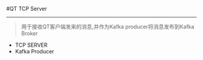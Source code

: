 #QT TCP Server
***
 > 用于接收QT客户端发来的消息,并作为Kafka producer将消息发布到Kafka Broker
 * TCP SERVER
 * Kafka Producer